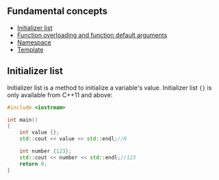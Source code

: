 ## Fundamental concepts

* [Initializer list](#initializer-list)
* [Function overloading and function default arguments](Function.md)
* [Namespace](Namespace.md)
* [Template](Template.md)

## Initializer list

Initializer list is a method to initialize a variable's value. Initializer list ``{}`` is only available from C++11 and above:

```cpp
#include <iostream>

int main()
{
    int value {};
    std::cout << value << std::endl;//0

	int number {123};
    std::cout << number << std::endl;//123
    return 0;
}
```
